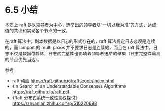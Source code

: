 # 6.5 小结

本质上 raft 是以领导者为中心，选举出的领导者以“一切以我为准”的方式，达成值的共识和实现各个节点的一致。

在raft 算法中，副本数据是以日志的形式存在的，raft 算法规定日志必须是连续的，而 lamport 的 multi paxos 并不要求日志是连续的，而且在 raft 算法中，日志不仅是数据的载体，日志的完整性也影响着领导者选举的结果（日志完整性最高的节点优先当选）。

参考

- raft 动画 https://raft.github.io/raftscope/index.html
- 《In Search of an Understandable Consensus Algorithm》https://raft.github.io/raft.pdf
- 《Raft 分布式系统一致性协议探讨》https://zhuanlan.zhihu.com/p/510220698